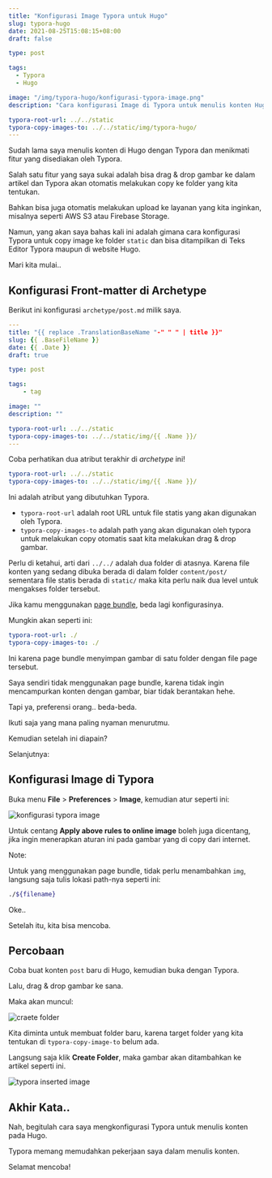 ```yaml
---
title: "Konfigurasi Image Typora untuk Hugo"
slug: typora-hugo
date: 2021-08-25T15:08:15+08:00
draft: false

type: post

tags:
  - Typora
  - Hugo

image: "/img/typora-hugo/konfigurasi-typora-image.png"
description: "Cara konfigurasi Image di Typora untuk menulis konten Hugo. Sehingga kamu bisa lebih produktif."

typora-root-url: ../../static
typora-copy-images-to: ../../static/img/typora-hugo/
---
```


Sudah lama saya menulis konten di Hugo dengan Typora dan menikmati fitur yang disediakan oleh Typora.

Salah satu fitur yang saya sukai adalah bisa drag & drop gambar ke dalam artikel dan Typora akan otomatis melakukan copy ke folder yang kita tentukan.

Bahkan bisa juga otomatis melakukan upload ke layanan yang kita inginkan, misalnya seperti AWS S3 atau Firebase Storage.

Namun, yang akan saya bahas kali ini adalah gimana cara konfigurasi Typora untuk copy image ke folder `static` dan bisa ditampilkan di Teks Editor Typora maupun di website Hugo.

Mari kita mulai..

## Konfigurasi Front-matter di Archetype

Berikut ini konfigurasi `archetype/post.md` milik saya.

```yaml
---
title: "{{ replace .TranslationBaseName "-" " " | title }}"
slug: {{ .BaseFileName }}
date: {{ .Date }}
draft: true

type: post

tags:
    - tag

image: ""
description: ""

typora-root-url: ../../static
typora-copy-images-to: ../../static/img/{{ .Name }}/
---
```

Coba perhatikan dua atribut terakhir di *archetype* ini!

```yaml
typora-root-url: ../../static
typora-copy-images-to: ../../static/img/{{ .Name }}/
```

Ini adalah atribut yang dibutuhkan Typora.

- `typora-root-url` adalah root URL untuk file statis yang akan digunakan oleh Typora.
- `typora-copy-images-to` adalah path yang akan digunakan oleh typora untuk melakukan copy otomatis saat kita melakukan drag & drop gambar.

Perlu di ketahui, arti dari `../../` adalah dua folder di atasnya. Karena file konten yang sedang dibuka berada di dalam folder `content/post/` sementara file statis berada di `static/` maka kita perlu naik dua level untuk mengakses folder tersebut.

Jika kamu menggunakan [page bundle](https://gohugo.io/content-management/page-bundles/), beda lagi konfigurasinya.

Mungkin akan seperti ini:

```yaml
typora-root-url: ./
typora-copy-images-to: ./
```

Ini karena page bundle menyimpan gambar di satu folder dengan file page tersebut.

Saya sendiri tidak menggunakan page bundle, karena tidak ingin mencampurkan konten dengan gambar, biar tidak berantakan hehe.

Tapi ya, preferensi orang.. beda-beda.

Ikuti saja yang mana paling nyaman menurutmu.

Kemudian setelah ini diapain?

Selanjutnya:

## Konfigurasi Image di Typora

Buka menu **File** > **Preferences** > **Image**, kemudian atur seperti ini:

![konfigurasi typora image](/img/typora-hugo/konfigurasi-typora-image.png)

Untuk centang **Apply above rules to online image** boleh juga dicentang, jika ingin menerapkan aturan ini pada gambar yang di copy dari internet.

Note:

Untuk yang menggunakan page bundle, tidak perlu menambahkan `img`, langsung saja tulis lokasi path-nya seperti ini:

```bash
./${filename}
```

Oke..

Setelah itu, kita bisa mencoba.

## Percobaan

Coba buat konten `post` baru di Hugo, kemudian buka dengan Typora.

Lalu, drag & drop gambar ke sana.

Maka akan muncul:

![craete folder](/img/typora-hugo/craete-folder.png)

Kita diminta untuk membuat folder baru, karena target folder yang kita tentukan di `typora-copy-image-to` belum ada.

Langsung saja klik **Create Folder**, maka gambar akan ditambahkan ke artikel seperti ini.

![typora inserted image](/img/typora-hugo/typora-inserted-image.png)

## Akhir Kata..

Nah, begitulah cara saya mengkonfigurasi Typora untuk menulis konten pada Hugo.

Typora memang memudahkan pekerjaan saya dalam menulis konten.

Selamat mencoba!